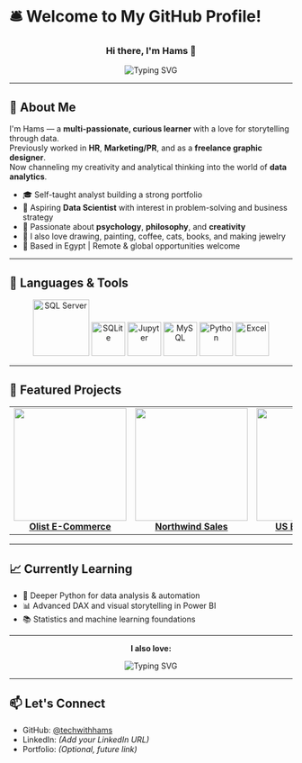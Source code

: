 # 🛎️ Welcome to My GitHub Profile!

<h3 align="center">Hi there, I'm Hams 👋</h3>

<p align="center">
  <img 
    src="https://readme-typing-svg.demolab.com?font=Fira+Code&weight=700&size=28&pause=1&color=00FFD0&center=true&vCenter=true&repeat=true&width=700&lines=Data+Analyst+%F0%9F%93%8A;SQL+Enthusiast+%F0%9F%A7%AE;Python+Learner+%F0%9F%90%8D;Dashboard+Designer+%F0%9F%93%88;Excel+Specialist+%F0%9F%93%8A" 
    alt="Typing SVG"
  />
</p>


---

## 🧭 About Me

I'm Hams — a **multi-passionate, curious learner** with a love for storytelling through data.  
Previously worked in **HR**, **Marketing/PR**, and as a **freelance graphic designer**.  
Now channeling my creativity and analytical thinking into the world of **data analytics**.

- 🎓 Self-taught analyst building a strong portfolio
- 🎯 Aspiring **Data Scientist** with interest in problem-solving and business strategy
- 🧠 Passionate about **psychology**, **philosophy**, and **creativity**
- 🎨 I also love drawing, painting, coffee, cats, books, and making jewelry  
- 📍 Based in Egypt | Remote & global opportunities welcome

---

## 🧰 Languages & Tools

<p align="center">
  <img src="https://www.svgrepo.com/show/303229/microsoft-sql-server-logo.svg" alt="SQL Server" width="100" height="100"/>
  <img src="https://www.svgrepo.com/show/354381/sqlite.svg" alt="SQLite" width="60" height="60"/>
  <img src="https://www.svgrepo.com/show/353949/jupyter.svg" alt="Jupyter" width="60" height="60"/>
  <img src="https://www.svgrepo.com/show/355133/mysql.svg" alt="MySQL" width="60" height="60"/>
  <img src="https://www.svgrepo.com/show/452091/python.svg" alt="Python" width="60" height="60"/>
  <img src="https://www.svgrepo.com/show/303193/microsoft-excel-2013-logo.svg" alt="Excel" width="60" height="60"/>
</p>



---

## 📂 Featured Projects

<table>
  <tr>
    <td align="center">
      <a href="https://github.com/techwithhams/Olist-Ecommerce-Analysis">
        <img src="https://raw.githubusercontent.com/techwithhams/Olist-Ecommerce-Analysis/main/Sales%20Analysis.png" width="200"/><br/>
        <b>Olist E-Commerce</b>
      </a>
    </td>
    <td align="center">
      <a href="https://github.com/techwithhams/Northwind-Sales-Project">
        <img src="https://raw.githubusercontent.com/techwithhams/Northwind-Sales-Project/main/PowerBI_Screenshots/Sales%20Trends%20%26%20Order%20Behavior.png" width="200"/><br/>
        <b>Northwind Sales</b>
      </a>
    </td>
    <td align="center">
      <a href="https://github.com/techwithhams/bikeshare-analysis">
        <img src="https://raw.githubusercontent.com/techwithhams/bikeshare-analysis/main/example.png" width="200"/><br/>
        <b>US Bikeshare CLI</b>
      </a>
    </td>
    <td align="center">
      <a href="https://github.com/techwithhams/no-show-appointments-analysis">
        <img src="https://raw.githubusercontent.com/techwithhams/no-show-appointments-analysis/main/example.png" width="200"/><br/>
        <b>No-Show EDA</b>
      </a>
    </td>
  </tr>
</table>



---

## 📈 Currently Learning

- 🐍 Deeper Python for data analysis & automation  
- 📊 Advanced DAX and visual storytelling in Power BI  
- 📚 Statistics and machine learning foundations  

---

<p align="center"><strong>I also love:</strong></p>
<p align="center">
  <img 
    src="https://readme-typing-svg.demolab.com?font=Fira+Code&weight=700&size=24&pause=1&color=00FFD0&center=true&vCenter=true&repeat=true&width=400&lines=☕+Coffee;🐱+Cats;📚+Books;🎨+Art;💍+Jewelry" 
    alt="Typing SVG"
  />
</p>



---

## 📫 Let's Connect

- GitHub: [@techwithhams](https://github.com/techwithhams)  
- LinkedIn: *(Add your LinkedIn URL)*  
- Portfolio: *(Optional, future link)*  


